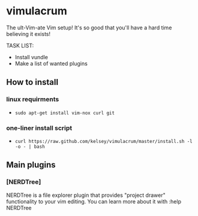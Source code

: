 vimulacrum
==========

The ult-Vim-ate Vim setup! It's so good that you'll have a hard time believing it exists!

TASK LIST:

* Install vundle
* Make a list of wanted plugins


## How to install

### linux requirments
- `sudo apt-get install vim-nox curl git`

### one-liner install script
- `curl https://raw.github.com/kelsey/vimulacrum/master/install.sh -l -o - | bash`

## Main plugins

### [NERDTree]

NERDTree is a file explorer plugin that provides "project drawer"
functionality to your vim editing.  You can learn more about it with
:help NERDTree
